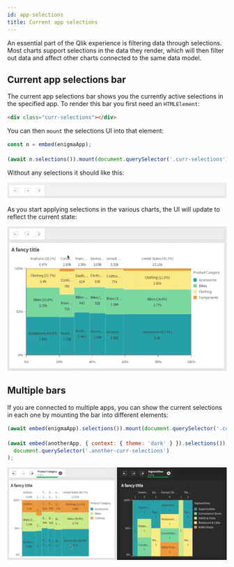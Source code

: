 ```yaml
---
id: app-selections
title: Current app selections
---
```


An essential part of the Qlik experience is filtering data through selections. Most charts support selections in the data they render, which will then filter out data and affect other charts connected to the same data model.

## Current app selections bar

The current app selections bar shows you the currently active selections in the specified app. To render this bar you first need an `HTMLElement`:

```html
<div class="curr-selections"></div>
```

You can then `mount` the selections UI into that element:

```js
const n = embed(enigmaApp);

(await n.selections()).mount(document.querySelector('.curr-selections'));
```

Without any selections it should like this:

![Empty selections bar](assets/selections-empty.png)

As you start applying selections in the various charts, the UI will update to reflect the current state:

![Update selections bar](assets/selections-update.gif)

## Multiple bars

If you are connected to multiple apps, you can show the current selections in each one by mounting the bar into different elements:

```js
(await embed(enigmaApp).selections()).mount(document.querySelector('.curr-selections'));

(await embed(anotherApp, { context: { theme: 'dark' } }).selections()).mount(
  document.querySelector('.another-curr-selections')
);
```

![Multiple selections](assets/selections-multiple.gif)
